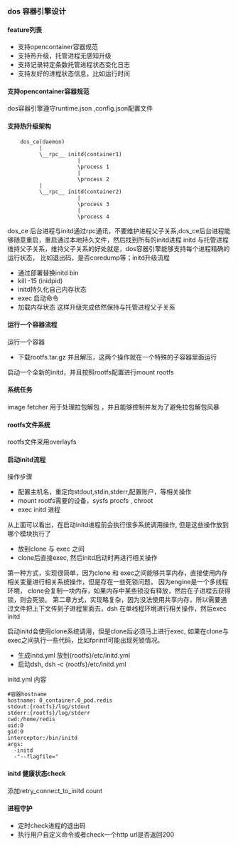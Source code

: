 ### dos 容器引擎设计

#### feature列表
* 支持opencontainer容器规范
* 支持热升级，托管进程无感知升级
* 支持记录特定条数托管进程状态变化日志
* 支持友好的进程状态信息，比如运行时间

#### 支持opencontainer容器规范
dos容器引擎遵守runtime.json ,config.json配置文件

#### 支持热升级架构

```
    dos_ce(daemon)
          |
          \__rpc__ initd(container1)
                      |
                      \process 1
                      |
                      \process 2
          |
          \__rpc__ initd(container2)
                      |
                      \process 3
                      |
                      \process 4
```
dos_ce 后台进程与initd通过rpc通讯，不要维护进程父子关系,dos_ce后台进程能够随意重启，重启通过本地持久文件，然后找到所有的initd进程
initd 与托管进程维持父子关系，维持父子关系的好处就是，dos容器引擎能够支持每个进程精确的运行状态，
比如退出码，是否coredump等；initd升级流程
* 通过部署替换initd bin
* kill -15 (inidpid)
* initd持久化自己内存状态
* exec 启动命令
* 加载内存状态
这样升级完成依然保持与托管进程父子关系

#### 运行一个容器流程

运行一个容器
* 下载rootfs.tar.gz 并且解压，这两个操作就在一个特殊的子容器里面运行

启动一个全新的initd，并且按照rootfs配置进行mount rootfs



#### 系统任务

image fetcher 用于处理拉包解包 ，并且能够控制并发为了避免拉包解包风暴

#### rootfs文件系统

rootfs文件采用overlayfs


#### 启动initd流程

操作步骤
* 配置主机名，重定向stdout,stdin,stderr,配置账户，等相关操作
* mount rootfs需要的设备，sysfs procfs , chroot
* exec initd 进程

从上面可以看出，在启动initd进程前会执行很多系统调用操作, 但是这些操作放到哪个模块执行了
* 放到clone 与 exec 之间
* clone后直接exec, 然后initd启动时再进行相关操作

第一种方式，实现很简单，因为clone 和 exec之间能够共享内存，直接使用内存相关变量进行相关系统操作，但是存在一些死锁问题，
因为engine是一个多线程环境， clone会复制一块内存，如果内存中某些锁没有释放，然后在子进程去获得锁，则会死锁。
第二章方式，实现略复杂，因为没法使用共享内存，所以需要通过文件把上下文传到子进程里面去，dsh 在单线程环境进行相关操作，然后exec initd

启动initd会使用clone系统调用，但是clone后必须马上进行exec, 如果在clone与exec之间执行一些代码，比如fprintf可能出现死锁情况。
* 生成initd.yml 放到{rootfs}/etc/initd.yml 
* 启动dsh, dsh -c {rootfs}/etc/initd.yml

initd.yml 内容

```
#容器hostname
hostname: 0_container.0_pod.redis
stdout:{rootfs}/log/stdout
stderr:{rootfs}/log/stderr
cwd:/home/redis
uid:0
gid:0
interceptor:/bin/initd
args:
  -initd
  -"--flagfile="
```
#### initd 健康状态check
添加retry_connect_to_initd count 
#### 进程守护
* 定时check进程的退出码
* 执行用户自定义命令或者check一个http url是否返回200
